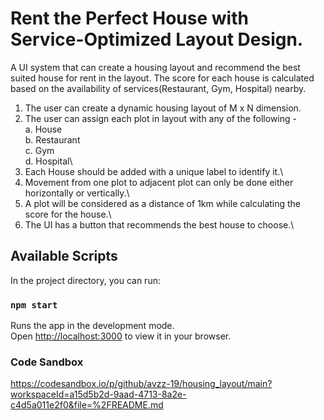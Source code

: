 # Rent the Perfect House with Service-Optimized Layout Design.
A UI system that can create a housing layout and recommend the best suited house
for rent in the layout. The score for each house is calculated based on the availability of
services(Restaurant, Gym, Hospital) nearby.
1. The user can create a dynamic housing layout of M x N dimension.
2. The user can assign each plot in layout with any of the following -\
a. House\
b. Restaurant\
c. Gym\
d. Hospital\
3. Each House should be added with a unique label to identify it.\
4. Movement from one plot to adjacent plot can only be done either horizontally or
vertically.\
6. A plot will be considered as a distance of 1km while calculating the score for the
house.\
7. The UI has a button that recommends the best house to choose.\

## Available Scripts

In the project directory, you can run:

### `npm start`

Runs the app in the development mode.\
Open [http://localhost:3000](http://localhost:3000) to view it in your browser.


### Code Sandbox

https://codesandbox.io/p/github/avzz-19/housing_layout/main?workspaceId=a15d5b2d-9aad-4713-8a2e-c4d5a011e2f0&file=%2FREADME.md


